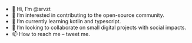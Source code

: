 - 👋 Hi, I’m @srvzt
- 👀 I’m interested in contributing to the open-source community.
- 🌱 I’m currently learning kotlin and typescript.
- 💞️ I’m looking to collaborate on small digital projects with social impacts.
- 📫 How to reach me – tweet me.

<!---
srvzt/srvzt is a ✨ special ✨ repository because its `README.md` (this file) appears on your GitHub profile.
You can click the Preview link to take a look at your changes.
--->

